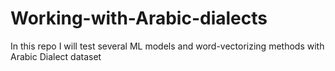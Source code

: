 # Working-with-Arabic-dialects
In this repo I will test several ML models and word-vectorizing methods with Arabic Dialect dataset
